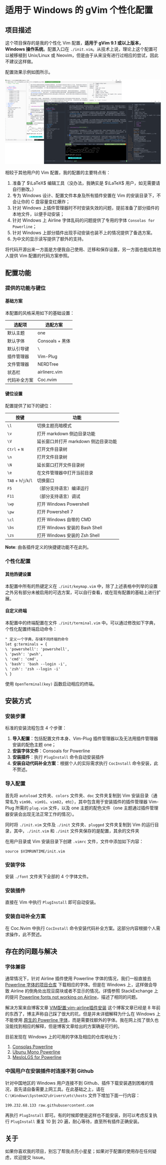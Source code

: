 # 适用于 Windows 的 gVim 个性化配置

## 项目描述

这个项目保存的是我的个性化 Vim 配置，**适用于 gVim 9.1 或以上版本，Windows 操作系统**。配置入口在 `./init.vim`。从技术上说，理论上这个配置可以被移植到 Unix/Linux 或 Neovim，但是由于从来没有进行过相应的尝试，因此不建议这样做。

配置效果示例如图所示。

![Vim 配置示例效果图](./image/demo.png)

相较于其他用户的 Vim 配置，我的配置的主要特点有：

1. 准备了 $\LaTeX$ 编辑工具（没办法，我确实是 $\LaTeX$ 用户，如无需要请自行删改。）
2. 专为 Windows 设计、配置文件本身及所有插件安置在 Vim 的安装目录下，不会让你的 C 盘容量变红爆炸；
3. 针对 Windows 上插件管理器时不时安装失效的问题，提前准备了部分插件的本地文件，以便手动安装；
4. 针对 Windows 上 Airline 字体乱码的问题提供了专用的字体 `Consolas for Powerline`；
5. 针对 Windows 上部分插件出现手动安装也装不上的情况提供了备选方案。
6. 为中文的显示读写提供了额外的支持。

将代码开源出来一方面是方便我自己使用、迁移和保存设置，另一方面也能给其他人提供 Vim 配置的代码方案参照。

## 配置功能

### 提供的功能与键位

#### 基础方案

本配置的风格采用如下的基础设置：

| 选配项       | 选配方案        |
| ------------ | --------------- |
| 默认主题     | one             |
| 默认字体     | Consoals + 黑体 |
| 默认引导键   | `\`             |
| 插件管理器   | Vim-Plug        |
| 文件管理器   | NERDTree        |
| 状态栏       | airlinerc.vim   |
| 代码补全方案 | Coc.nvim        |

#### 键位设置

配置提供了如下的键位：

| 按键                    | 功能                                 |
| ----------------------- | ------------------------------------ |
| `\l`                    | 切换主题亮暗模式                     |
| `\v`                    | 打开 markdown 侧边目录功能           |
| `\V`                    | 延长窗口并打开 markdown 侧边目录功能 |
| `Ctrl` + `N`            | 打开文件目录树                       |
| `\n`                    | 打开文件目录树                       |
| `\N`                    | 延长窗口打开文件目录树               |
| `\e`                    | 在文件管理器中打开当前目录           |
| `TAB` + `h`/`j`/`k`/`l` | 切换窗口                             |
| `F5`                    | （部分支持语言）编译运行             |
| `F11`                   | （部分支持语言）调试                 |
| `\wp`                   | 打开 Windows Powershell              |
| `\pw`                   | 打开 Powershell 7                    |
| `\cl`                   | 打开 Windows 自带的 CMD              |
| `\bs`                   | 打开 Windows 安装的 Bash Shell       |
| `\zs`                   | 打开 Windows 安装的 Zsh Shell        |

**Note**: 由各插件定义的快捷键功能不在此列。

### 个性化配置

#### 其他热键设置

本配置中所有的热键定义在 `./init/keymap.vim` 中，除了上述表格中列举的设置之外另有部分未被启用的可选方案，可以自行查看，或在现有配置的基础上进行扩展。

#### 自定义终端

本配置中的终端配置在文件 `./init/terminal.vim` 中。可以通过修改如下字典，个性化配置终端启动命令：

```vimscript
" 定义一个字典，存储不同终端的命令
let g:terminals = {
\ 'powershell': 'powershell',
\ 'pwsh': 'pwsh',
\ 'cmd': 'cmd',
\ 'bash': 'bash --login -i',
\ 'zsh': 'zsh --login -i'
\ }
```

使用 `OpenTerminal(key)` 函数启动相应的终端。

## 安装方式

### 安装步骤

标准的安装流程包含 4 个步骤：

1. **导入配置**：包括配置文件本身、Vim-Plug 插件管理器以及无法用插件管理器安装的配色主题 one；
2. **安装字体文件**：Consoals for Powerline
3. **安装插件**：执行 `PlugInstall` 命令自动安装插件
4. **安装自动代码补全方案**：根据个人的实际需求执行 `CocInstall` 命令安装，此不赘述。

### 导入配置

首先将 `autoload` 文件夹、`colors` 文件夹、`doc` 文件夹复制到 Vim 安装目录（通常名为 `vim90`、`vim91`、`vim82`，etc），其中包含用于安装插件的插件管理器 Vim-Plug 所需的 `plug.vim` 文件，以及 one 主题的配色文件（one 主题通过插件管理器安装会出现无法正常工作的情况）。

同时将 `./init.vim` 文件及 `./init` 文件夹、`plugged` 文件夹复制到 Vim 的运行目录，其中，`./init.vim` 和 `./init` 文件夹保存的是配置，其余的文件夹

在用户目录或 Vim 安装目录下创建 `.vimrc` 文件，文件中添加如下内容：

```vimscript
source $VIMRUNTIME/init.vim
```

### 安装字体

安装 `./font` 文件夹下全部的 4 个字体文件。

### 安装插件

直接在 Vim 中执行 `PlugInstall` 即可自动安装。

### 安装自动补全方案

在 Coc.Nvim 中执行 `CocInstall` 命令安装代码补全方案。这部分内容根据个人需求操作，此不赘述。

## 存在的问题与解决

### 字体兼容

通常情况下，针对 Airline 插件使用 Powerline 字体的情况，我们一般直接去 [Powerline 字体的项目仓库](https://github.com/powerline/fonts/tree/master) 下载相应的字体。但是在 Windows 上，这样做会导致 Airline 的倒角处出现豆腐块或者不显示的情况。详情参照 StackExchange 上的提问 [Powerline fonts not working on Airline](https://vi.stackexchange.com/questions/10234/powerline-fonts-not-working-on-airline)，描述了相同的问题。

解决方案来自博客文章 [VIM配置:vim-airline插件安装](https://blog.csdn.net/the_victory/article/details/50638810) 这个博客文章已经是 8 年前的东西了，博主声称自己踩了很大的坑，但是并未详细解释为什么在 Windows 上不能使用 [原生的 Powerline 字体](https://github.com/powerline/fonts)，而是需要找额外的字体。我在网上找了很久也没能找到相应的解释，但是博客文章给出的方案确是可行的。

目前发现在 Windows 上的可用的字体及相应的仓库地址为：

1. [Consolas Powerline](https://github.com/eugeneching/consolas-powerline-vim)
2. [Ubunu Mono Powerline](https://github.com/scotu/ubuntu-mono-powerline)
3. [MesloLGS for Powerline](https://github.com/shumer1213/MesloLGS-for-Powerline)

### 中国用户在安装插件时连接不到 Github

针对中国地区的 Windows 用户连接不到 Github、插件下载安装遇到困难的情况，首先请自备需要上网工具。在此基础之上，请在 `C:\Windows\System32\drivers\etc\hosts` 文件下增加下面一行内容：

```
199.232.68.133 raw.githubusercontent.com  
```

再执行 `PlugInstall` 即可。有的时候即使是这样也不能安装，则可以考虑反复执行 `PlugInstall` 重复 10 到 20 遍，耐心等待，直至所有插件正确安装。

## 关于

如果你喜欢我的项目，别忘了帮我点亮小星星；如果对于配置的使用存在任何疑虑，欢迎提交 Issue。
